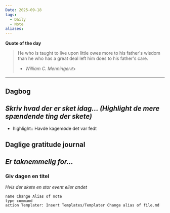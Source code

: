 ```yaml
---
Date: 2025-09-18
tags:
  - Daily
  - Note
aliases: 
---
```

**Quote of the day**
> He who is taught to live upon little owes more to his father's wisdom than he who has a great deal left him does to his father's care.
> - <cite>William C. Menninger</cite>✍️
--- 
## Dagbog
*Skriv hvad der er sket idag... (Highlight de mere spændende ting der skete)*
- 
- highlight:: Havde kagemøde det var fedt


## Daglige gratitude journal
*Er taknemmelig for…*
- 

### Giv dagen en titel
*Hvis der skete en stor event eller andet*
```button
name Change Alias of note
type command
action Templater: Insert Templates/Templater Change alias of file.md
```